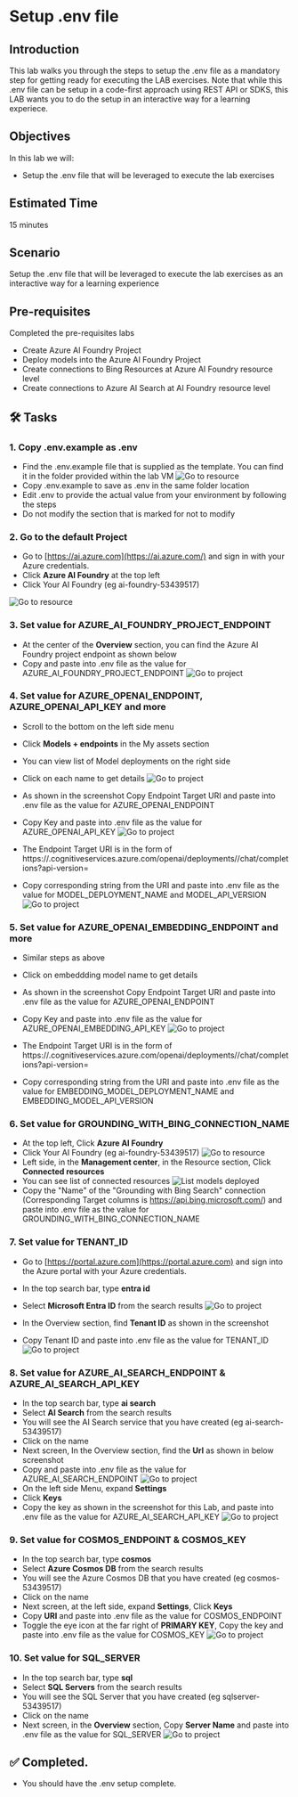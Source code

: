 # Setup .env file

## Introduction 

This lab walks you through the steps to setup the .env file as a mandatory step for getting ready for executing the LAB exercises. Note that while this .env file can be setup in a code-first approach using REST API or SDKS, this LAB wants you to do the setup in an interactive way for a learning experiece. 

## Objectives 
In this lab we will:
-	Setup the .env file that will be leveraged to execute the lab exercises


## Estimated Time 

15 minutes 

## Scenario
Setup the .env file that will be leveraged to execute the lab exercises as an interactive way for a learning experience

## Pre-requisites
Completed the pre-requisites labs
- Create Azure AI Foundry Project
- Deploy models into the Azure AI Foundry Project
- Create connections to Bing Resources at Azure AI Foundry resource level
- Create connections to Azure AI Search at AI Foundry resource level

## 🛠️ Tasks

### 1. Copy .env.example as .env
- Find the .env.example file that is supplied as the template. You can find it in the folder provided within the lab VM
![Go to resource](images/Envfile_location.png)
- Copy .env.example to save as .env in the same folder location
- Edit .env to provide the actual value from your environment by following the steps
- Do not modify the section that is marked for not to modify


### 2. Go to the default Project

- Go to [https://ai.azure.com](https://ai.azure.com/) and sign in with your Azure credentials.
- Click **Azure AI Foundry** at the top left
- Click Your AI Foundry (eg ai-foundry-53439517)

![Go to resource](images/aifoundryfromaifoundryportal.png)


### 3. Set value for AZURE_AI_FOUNDRY_PROJECT_ENDPOINT

- At  the center of the **Overview** section, you can find the Azure AI Foundry project endpoint as shown below
- Copy and paste into .env file as the value for AZURE_AI_FOUNDRY_PROJECT_ENDPOINT
![Go to project](images/AZURE_AI_FOUNDRY_PROJECT_ENDPOINT.png)


### 4. Set value for AZURE_OPENAI_ENDPOINT, AZURE_OPENAI_API_KEY and more

- Scroll to the bottom on the left side menu
- Click **Models + endpoints** in the My assets section 
- You can view list of Model deployments on the right side
- Click on each name to get details
![Go to project](images/modelapikey1.png)

- As shown in the screenshot Copy Endpoint Target URI and paste into .env file as the value for AZURE_OPENAI_ENDPOINT
- Copy Key and paste into .env file as the value for AZURE_OPENAI_API_KEY
![Go to project](images/modelapikey2.png)

- The Endpoint Target URI is in the form of https://<AI-FOUNDRY-NAME>.cognitiveservices.azure.com/openai/deployments/<MODEL-DEPLOYMENT-NAME>/chat/completions?api-version=<MODEL-API-VERSION>
- Copy corresponding string from the URI and paste into .env file as the value for MODEL_DEPLOYMENT_NAME and MODEL_API_VERSION
![Go to project](images/modelapikey3.png)

### 5. Set value for AZURE_OPENAI_EMBEDDING_ENDPOINT and more

- Similar steps as above 
- Click on embeddding model name to get details
- As shown in the screenshot Copy Endpoint Target URI and paste into .env file as the value for AZURE_OPENAI_ENDPOINT
- Copy Key and paste into .env file as the value for AZURE_OPENAI_EMBEDDING_API_KEY
![Go to project](images/modelapikey2e.png)

- The Endpoint Target URI is in the form of https://<AI-FOUNDRY-NAME>.cognitiveservices.azure.com/openai/deployments/<MODEL-DEPLOYMENT-NAME>/chat/completions?api-version=<MODEL-API-VERSION>
- Copy corresponding string from the URI and paste into .env file as the value for EMBEDDING_MODEL_DEPLOYMENT_NAME and EMBEDDING_MODEL_API_VERSION


### 6. Set value for GROUNDING_WITH_BING_CONNECTION_NAME

- At the top left, Click **Azure AI Foundry**
- Click Your AI Foundry (eg ai-foundry-53439517)
![Go to resource](images/aifoundryfromaifoundryportal.png)
- Left side, in the **Management center**, in the Resource section, Click **Connected resources**
- You can see list of connected resources
![List models deployed](images/gwbingconnectedinlist.png)
- Copy the "Name" of the "Grounding with Bing Search" connection (Corresponding Target columns is https://api.bing.microsoft.com/) and paste into .env file as the value for GROUNDING_WITH_BING_CONNECTION_NAME

### 7. Set value for TENANT_ID

- Go to [https://portal.azure.com](https://portal.azure.com) and sign into the Azure portal with your Azure credentials.
- In the top search bar, type **entra id**
- Select **Microsoft Entra ID** from the search results
![Go to project](images/tenantid1.png)

- In the Overview section, find **Tenant ID** as shown in the screenshot
- Copy Tenant ID and paste into .env file as the value for TENANT_ID
![Go to project](images/tenantid2.png)


### 8. Set value for AZURE_AI_SEARCH_ENDPOINT & AZURE_AI_SEARCH_API_KEY

- In the top search bar, type **ai search**
- Select **AI Search** from the search results
- You will see the AI Search service that you have created (eg ai-search-53439517)
- Click on the name
- Next screen, In the Overview section, find the **Url** as shown in below screenshot
- Copy and paste into .env file as the value for AZURE_AI_SEARCH_ENDPOINT
![Go to project](images/aisearchurl.png)
- On the left side Menu, expand **Settings**
- Click **Keys**
- Copy the key as shown in the screenshot for this Lab, and paste into .env file as the value for AZURE_AI_SEARCH_API_KEY
![Go to project](images/aisearchapikey.png)


### 9. Set value for COSMOS_ENDPOINT & COSMOS_KEY

- In the top search bar, type **cosmos**
- Select **Azure Cosmos DB** from the search results
- You will see the Azure Cosmos DB that you have created (eg cosmos-53439517)
- Click on the name
- Next screen, at the left side, expand **Settings**, Click **Keys**
- Copy **URI** and paste into .env file as the value for COSMOS_ENDPOINT
- Toggle the eye icon at the far right of **PRIMARY KEY**, Copy the key and paste into .env file as the value for COSMOS_KEY
![Go to project](images/cosmos_ep_key.png)


### 10. Set value for SQL_SERVER

- In the top search bar, type **sql**
- Select **SQL Servers** from the search results
- You will see the SQL Server that you have created (eg sqlserver-53439517)
- Click on the name
- Next screen, in the **Overview** section, Copy **Server Name** and paste into .env file as the value for SQL_SERVER
![Go to project](images/sqlserver.png)






## ✅ Completed. 
- You should have the .env setup complete.


